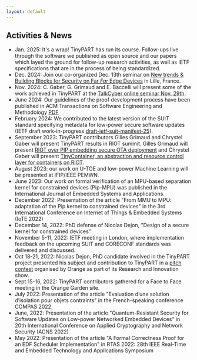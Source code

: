 ```yaml
---
layout: default
---
```


## Activities & News
- Jan. 2025: It's a wrap! TinyPART has run its course. Follow-ups live through the software we published as open source and our papers which layed the ground for follow-up research activities, as well as IETF specifications that are in the process of being standardized. 
- Dec. 2024: Join our co-organized Dec. 13th seminar on [New trends & Building Blocks for Security on Far *Far* Edge Devices](https://tinypart.github.io/TinyPART/seminar-nov-2024) in Lille, France.
- Nov. 2024: C. Gaber, G. Grimaud and E. Baccelli will present some of the work achieved in TinyPART at the [TalkCyber online seminar Nov. 29th](https://talk.cybercni.fr/2024/10/28/t40-software-multi-tenancy-on-micro-controllers-enhancing-security-with-tinypart-toolkit-chrystel-gaber-orange-gilles-grimaud-u-lille-emmanuel-baccelli-inria/).
- June 2024: Our guidelines of the proof development process have been published in ACM Transactions on Software Engineering and Methodology [PDF](https://hal.science/hal-04600011)
- February 2024: We contributed to the latest version of the SUIT standard specifying metadata for low-power secure software updates (IETF draft work-in-progress [draft-ietf-suit-manifest-25](https://datatracker.ietf.org/doc/html/draft-ietf-suit-manifest-25)).
- September 2023: TinyPART contributors Gilles Grimaud and Chrystel Gaber will present TinyPART results in RIOT summit. Gilles Grimaud will present [RIOT over PIP embedding secure OTA deployment](https://summit.riot-os.org/2023/blog/speakers/gilles-grimaud/) and Chrystel Gaber will present [TinyContainer, an abstraction and resource control layer for containers on RIOT](https://summit.riot-os.org/2023/blog/speakers/chrystel-gaber/).
- August 2023: our work on U-TOE and low-power Machine Learning will be presented at IFIP/IEEE PEMWN.
- June 2023: Our work on formal verification of an MPU-based separation kernel for constrained devices (Pip-MPU) was published in the International Journal of Embedded Systems and Applications.
- December 2022: Presentation of the article "From MMU to MPU: adaptation of the Pip kernel to constrained devices" in the 3rd International Conference on Internet of Things & Embedded Systems (IoTE 2022)
- December 14, 2022: PhD defense of Nicolas Dejon, "Design of a secure kernel for constrained devices"
- November 5-11, 2022: IETF meeting in London, where implementation feedback on the upcoming SUIT and CORECONF standards was delivered and discussed.
- Oct 18-21, 2022: Nicolas Dejon, PhD candidate involved in the TinyPART project presented his subject and contribution to TinyPART in a [pitch contest](https://hellofuture.orange.com/fr/salon-de-la-recherche-et-de-linnovation/ma-these-en-3-minutes/) organised by Orange as part of its Research and Innovation show. 
- Sept 15-16, 2022: TinyPART contributors gathered for a Face to Face meeting in the Orange Garden site. 
- July 2022: Presentation of the article "Evaluation d’une solution d’isolation pour objets contraints" in the French-speaking conference COMPAS 2022. 
- June, 2022: Presentation of the article "Quantum-Resistant Security for Software Updates on Low-power Networked Embedded Devices" in 20th International Conference on Applied Cryptography and Network Security (ACNS 2022)
- May 2022: Presentation of the article "A Formal Correctness Proof for an EDF Scheduler Implementation" in RTAS 2022: 28th IEEE Real-Time and Embedded Technology and Applications Symposium




